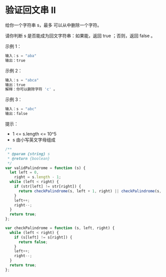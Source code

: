 # 验证回文串 II

给你一个字符串 s，最多 可以从中删除一个字符。

请你判断 s 是否能成为回文字符串：如果能，返回 true ；否则，返回 false 。

示例 1：

```javascript
输入：s = "aba"
输出：true
```

示例 2：

```javascript
输入：s = "abca"
输出：true
解释：你可以删除字符 'c' 。
```

示例 3：

```javascript
输入：s = "abc"
输出：false
```

提示：

- 1 <= s.length <= 10^5
- s 由小写英文字母组成

```javascript
/**
 * @param {string} s
 * @return {boolean}
 */
var validPalindrome = function (s) {
  let left = 0,
    right = s.length - 1;
  while (left < right) {
    if (str[left] != str[right]) {
      return checkPalindrome(s, left + 1, right) || checkPalindrome(s, left, right - 1);
    }
    left++;
    right--;
  }
  return true;
};

var checkPalindrome = function (s, left, right) {
  while (left < right) {
    if (s[left] != s[right]) {
      return false;
    }
    left++;
    right--;
  }
  return true;
};
```
